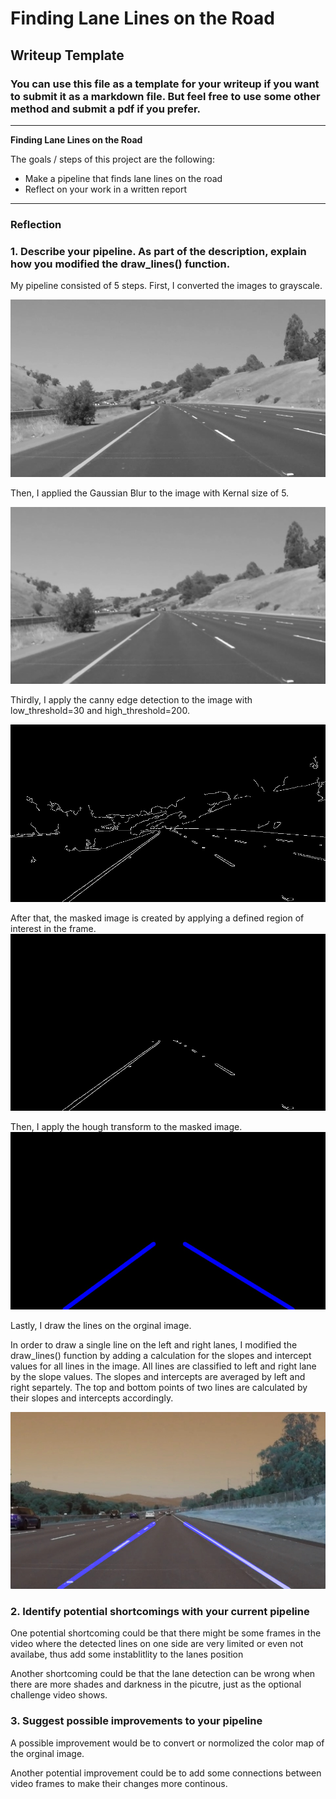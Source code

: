 # **Finding Lane Lines on the Road** 

## Writeup Template

### You can use this file as a template for your writeup if you want to submit it as a markdown file. But feel free to use some other method and submit a pdf if you prefer.

---

**Finding Lane Lines on the Road**

The goals / steps of this project are the following:
* Make a pipeline that finds lane lines on the road
* Reflect on your work in a written report


[//]: # (Image References)

[image1]: ./test_images_output/grayscale.jpg "Grayscale"
[image2]: ./test_images_output/blur_gray_image.jpg "Blur_gray"
[image3]: ./test_images_output/edges.jpg "edges"
[image4]: ./test_images_output/masked_edges.jpg "masked_edges"
[image5]: ./test_images_output/line_image.jpg "line_image"
[image6]: ./test_images_output/testouput.jpg "testoutput_image"

---

### Reflection

### 1. Describe your pipeline. As part of the description, explain how you modified the draw_lines() function.

My pipeline consisted of 5 steps. First, I converted the images to grayscale.

![alt text][image1]

Then, I applied the Gaussian Blur to the image with Kernal size of 5.

![alt text][image2]


Thirdly, I apply the canny edge detection to the image with low_threshold=30 and high_threshold=200.

![alt text][image3]

After that, the masked image is created by applying a defined region of interest in the frame.
![alt text][image4]


Then, I apply the hough transform to the masked image.
![alt text][image5]

Lastly, I draw the lines on the orginal image.

In order to draw a single line on the left and right lanes, I modified the draw_lines() function by adding a calculation for the slopes and intercept values for all lines in the image. All lines are classified to left and right lane by the slope values. The slopes and intercepts are averaged by left and right separtely. The top and bottom points of two lines are calculated by their slopes and intercepts accordingly.

![alt text][image6]


### 2. Identify potential shortcomings with your current pipeline


One potential shortcoming could be that there might be some frames in the video where the detected lines on one side are very limited or even not availabe, thus add some instablitlity to the lanes position 

Another shortcoming could be that the lane detection can be wrong when there are more shades and darkness in the picutre, just as the optional challenge video shows.


### 3. Suggest possible improvements to your pipeline

A possible improvement would be to convert or normolized the color map of the orginal image.

Another potential improvement could be to add some connections between video frames to make their changes more continous. 
